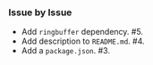 ### Issue by Issue

 * Add `ringbuffer` dependency. #5.
 * Add description to `README.md`. #4.
 * Add a `package.json`. #3.
